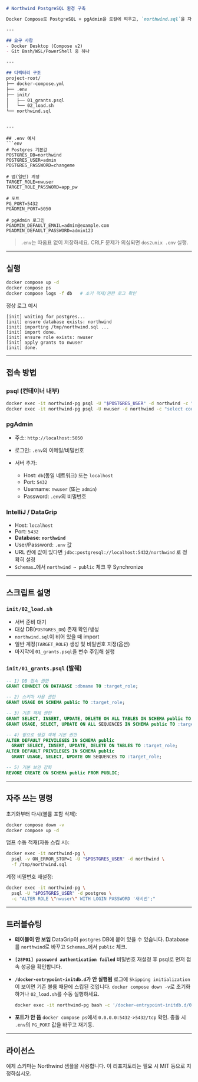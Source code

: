 ```markdown
# Northwind PostgreSQL 환경 구축

Docker Compose로 PostgreSQL + pgAdmin을 로컬에 띄우고, `northwind.sql`을 자동 적재하는 개발용 환경입니다.

---

## 요구 사항
- Docker Desktop (Compose v2)
- Git Bash/WSL/PowerShell 중 하나

---

## 디렉터리 구조
project-root/
├── docker-compose.yml
├── .env
├── init/
│   ├── 01_grants.psql
│   └── 02_load.sh
└── northwind.sql
```



````

---

## .env 예시
```env
# Postgres 기본값
POSTGRES_DB=northwind
POSTGRES_USER=admin
POSTGRES_PASSWORD=changeme

# 앱(일반) 계정
TARGET_ROLE=nwuser
TARGET_ROLE_PASSWORD=app_pw

# 포트
PG_PORT=5432
PGADMIN_PORT=5050

# pgAdmin 로그인
PGADMIN_DEFAULT_EMAIL=admin@example.com
PGADMIN_DEFAULT_PASSWORD=admin123
````

> `.env`는 따옴표 없이 저장하세요. CRLF 문제가 의심되면 `dos2unix .env` 실행.

---

## 실행

```bash
docker compose up -d
docker compose ps
docker compose logs -f db   # 초기 적재/권한 로그 확인
```

정상 로그 예시

```
[init] waiting for postgres...
[init] ensure database exists: northwind
[init] importing /tmp/northwind.sql ...
[init] import done.
[init] ensure role exists: nwuser
[init] apply grants to nwuser
[init] done.
```

---

## 접속 방법

### psql (컨테이너 내부)

```bash
docker exec -it northwind-pg psql -U "$POSTGRES_USER" -d northwind -c "\dt"
docker exec -it northwind-pg psql -U nwuser -d northwind -c "select count(*) from products;"
```

### pgAdmin

* 주소: `http://localhost:5050`
* 로그인: `.env`의 이메일/비밀번호
* 서버 추가:

  * Host: `db`(동일 네트워크) 또는 `localhost`
  * Port: `5432`
  * Username: `nwuser` (또는 `admin`)
  * Password: `.env`의 비밀번호

### IntelliJ / DataGrip

* Host: `localhost`
* Port: `5432`
* **Database: `northwind`**
* User/Password: `.env` 값
* URL 칸에 값이 있다면 `jdbc:postgresql://localhost:5432/northwind` 로 정확히 설정
* `Schemas…`에서 `northwind → public` 체크 후 Synchronize

---

## 스크립트 설명

### `init/02_load.sh`

* 서버 준비 대기
* 대상 DB(`POSTGRES_DB`) 존재 확인/생성
* `northwind.sql`이 비어 있을 때 import
* 일반 계정(`TARGET_ROLE`) 생성 및 비밀번호 지정(옵션)
* 마지막에 `01_grants.psql`을 변수 주입해 실행

### `init/01_grants.psql` (발췌)

```sql
-- 1) DB 접속 권한
GRANT CONNECT ON DATABASE :dbname TO :target_role;

-- 2) 스키마 사용 권한
GRANT USAGE ON SCHEMA public TO :target_role;

-- 3) 기존 객체 권한
GRANT SELECT, INSERT, UPDATE, DELETE ON ALL TABLES IN SCHEMA public TO :target_role;
GRANT USAGE, SELECT, UPDATE ON ALL SEQUENCES IN SCHEMA public TO :target_role;

-- 4) 앞으로 생길 객체 기본 권한
ALTER DEFAULT PRIVILEGES IN SCHEMA public
  GRANT SELECT, INSERT, UPDATE, DELETE ON TABLES TO :target_role;
ALTER DEFAULT PRIVILEGES IN SCHEMA public
  GRANT USAGE, SELECT, UPDATE ON SEQUENCES TO :target_role;

-- 5) 기본 보안 강화
REVOKE CREATE ON SCHEMA public FROM PUBLIC;
```

---

## 자주 쓰는 명령

초기화부터 다시(볼륨 포함 삭제):

```bash
docker compose down -v
docker compose up -d
```

덤프 수동 적재(자동 스킵 시):

```bash
docker exec -it northwind-pg \
  psql -v ON_ERROR_STOP=1 -U "$POSTGRES_USER" -d northwind \
  -f /tmp/northwind.sql
```

계정 비밀번호 재설정:

```bash
docker exec -it northwind-pg \
  psql -U "$POSTGRES_USER" -d postgres \
  -c "ALTER ROLE \"nwuser\" WITH LOGIN PASSWORD '새비번';"
```

---

## 트러블슈팅

* **테이블이 안 보임**
  DataGrip이 `postgres` DB에 붙어 있을 수 있습니다. Database를 `northwind`로 바꾸고 `Schemas…`에서 `public` 체크.

* **`[28P01] password authentication failed`**
  비밀번호 재설정 후 psql로 먼저 접속 성공을 확인합니다.

* **`/docker-entrypoint-initdb.d`가 안 실행됨**
  로그에 `Skipping initialization`이 보이면 기존 볼륨 때문에 스킵된 것입니다. `docker compose down -v`로 초기화하거나 `02_load.sh`를 수동 실행하세요.

  ```bash
  docker exec -it northwind-pg bash -c '/docker-entrypoint-initdb.d/02_load.sh'
  ```

* **포트가 안 뜸**
  `docker compose ps`에서 `0.0.0.0:5432->5432/tcp` 확인. 충돌 시 `.env`의 `PG_PORT` 값을 바꾸고 재기동.

---

## 라이선스

예제 스키마는 Northwind 샘플을 사용합니다. 이 리포지토리는 필요 시 MIT 등으로 지정하십시오.

```
```
